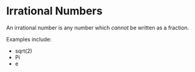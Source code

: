 # Irrational Numbers

An irrational number is any number which *cannot* be written as a fraction.

Examples include:

* sqrt(2)
* Pi
* e


